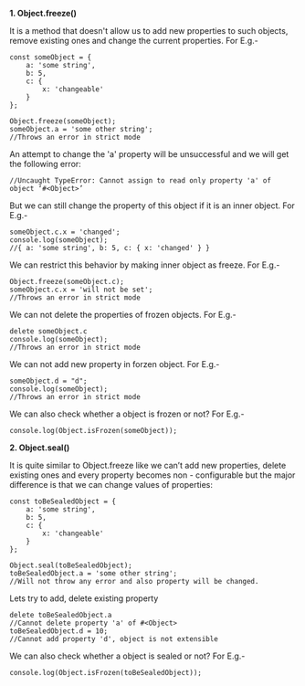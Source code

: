 <b>1. Object.freeze()</b>

It is a method that doesn't allow us to add new properties to such objects,
remove existing ones and change the current properties. For E.g.-
```
const someObject = {
    a: 'some string',
    b: 5,
    c: {
        x: 'changeable'
    }
};
```
```
Object.freeze(someObject);
someObject.a = 'some other string';
//Throws an error in strict mode
```

An attempt to change the 'a' property will be unsuccessful and we will get the following error:
```
//Uncaught TypeError: Cannot assign to read only property 'a' of object ‘#<Object>’
```

But we can still change the property of this object if it is an inner object. For E.g.-
```
someObject.c.x = 'changed';
console.log(someObject);
//{ a: 'some string', b: 5, c: { x: 'changed' } }
```

We can restrict this behavior by making inner object as freeze. For E.g.-
```
Object.freeze(someObject.c);
someObject.c.x = 'will not be set';
//Throws an error in strict mode
```

We can not delete the properties of frozen objects. For E.g.-
```
delete someObject.c
console.log(someObject);
//Throws an error in strict mode
```

We can not add new property in forzen object. For E.g.-
```
someObject.d = "d";
console.log(someObject);
//Throws an error in strict mode
```

We can also check whether a object is frozen or not? For E.g.-
```
console.log(Object.isFrozen(someObject));
```

<b>2. Object.seal()</b >

It is quite similar to Object.freeze like we can’t add new properties, 
delete existing ones and every property becomes non - configurable 
but the major difference is that we can change values of properties:
```
const toBeSealedObject = {
    a: 'some string',
    b: 5,
    c: {
        x: 'changeable'
    }
};

Object.seal(toBeSealedObject);
toBeSealedObject.a = 'some other string';
//Will not throw any error and also property will be changed.
```

Lets try to add, delete existing property
```
delete toBeSealedObject.a
//Cannot delete property 'a' of #<Object>
toBeSealedObject.d = 10;
//Cannot add property 'd', object is not extensible
```

We can also check whether a object is sealed or not? For E.g.-
```
console.log(Object.isFrozen(toBeSealedObject));
```
